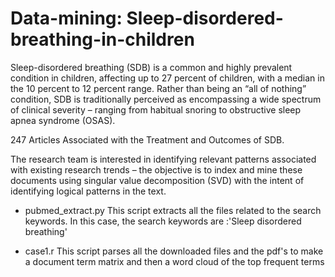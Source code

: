 # Data-mining: Sleep-disordered-breathing-in-children

Sleep-disordered breathing (SDB) is a common and highly prevalent condition in children, affecting up to 27 percent of children, with a median in the 10 percent to 12 percent range. Rather than being an “all of nothing” condition, SDB is traditionally perceived as encompassing a wide spectrum of clinical severity – ranging from habitual snoring to obstructive sleep apnea syndrome (OSAS).

247 Articles Associated with the Treatment and Outcomes of SDB.

The research team is interested in identifying relevant patterns associated with existing research trends – the objective is to index and mine these documents using singular value decomposition (SVD) with the intent of identifying logical patterns in the text.

* pubmed_extract.py
  This script extracts all the files related to the search keywords.
  In this case, the search keywords are :'Sleep disordered breathing'
  
* case1.r
  This script parses all the downloaded files and the pdf's to make a document term matrix and then a word cloud of the top frequent terms
  
